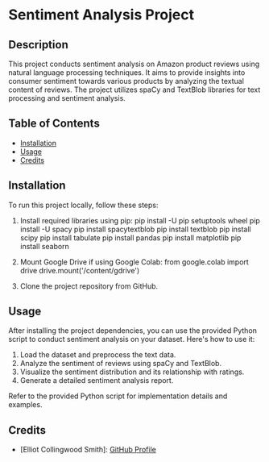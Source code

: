 # Sentiment Analysis Project

## Description
This project conducts sentiment analysis on Amazon product reviews using natural language processing techniques. It aims to provide insights into consumer sentiment towards various products by analyzing the textual content of reviews. The project utilizes spaCy and TextBlob libraries for text processing and sentiment analysis.

## Table of Contents
- [Installation](#installation)
- [Usage](#usage)
- [Credits](#credits)

## Installation
To run this project locally, follow these steps:
1. Install required libraries using pip:
pip install -U pip setuptools wheel
pip install -U spacy
pip install spacytextblob
pip install textblob
pip install scipy
pip install tabulate
pip install pandas
pip install matplotlib
pip install seaborn

2. Mount Google Drive if using Google Colab:
from google.colab import drive
drive.mount('/content/gdrive')

3. Clone the project repository from GitHub.

## Usage
After installing the project dependencies, you can use the provided Python script to conduct sentiment analysis on your dataset. Here's how to use it:
1. Load the dataset and preprocess the text data.
2. Analyze the sentiment of reviews using spaCy and TextBlob.
3. Visualize the sentiment distribution and its relationship with ratings.
4. Generate a detailed sentiment analysis report.

Refer to the provided Python script for implementation details and examples.

## Credits
- [Elliot Collingwood Smith]: [GitHub Profile](https://github.com/elliotcollingwoodsmith)
